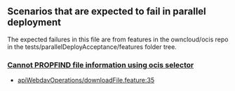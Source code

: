 ## Scenarios that are expected to fail in parallel deployment

The expected failures in this file are from features in the owncloud/ocis repo in the tests/parallelDeployAcceptance/features folder tree.

### [Cannot PROPFIND file information using ocis selector](https://github.com/owncloud/ocis/issues/4112)

-   [apiWebdavOperations/downloadFile.feature:35](https://github.com/owncloud/ocis/blob/master/tests/parallelDeployAcceptance/features/apiWebdavOperations/downloadFile.feature#L35)
